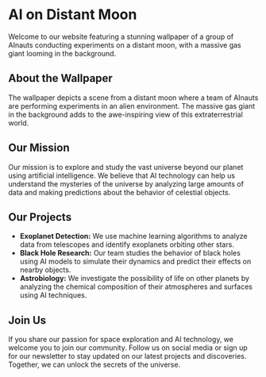 <!--
Write me markdown content of website with wallpaper:

"A group of AInauts conducting experiments on a distant moon, with a massive gas giant looming in the background."

The header of the page should not be copy of the text but rather a real content of the website which is using this wallpaper.

- Feel free to use structure like headings, bullets, numbering, blockquotes, paragraphs, horizontal lines, etc.
- You can use formatting like bold or _italic_
- You can include UTF-8 emojis
- Links should be only #hash anchors (and you can refer to the document itself)
- Do not include images
-->

<!--font:Roboto-->

# AI on Distant Moon

Welcome to our website featuring a stunning wallpaper of a group of AInauts conducting experiments on a distant moon, with a massive gas giant looming in the background.

## About the Wallpaper

The wallpaper depicts a scene from a distant moon where a team of AInauts are performing experiments in an alien environment. The massive gas giant in the background adds to the awe-inspiring view of this extraterrestrial world.

## Our Mission

Our mission is to explore and study the vast universe beyond our planet using artificial intelligence. We believe that AI technology can help us understand the mysteries of the universe by analyzing large amounts of data and making predictions about the behavior of celestial objects.

## Our Projects

-   **Exoplanet Detection:** We use machine learning algorithms to analyze data from telescopes and identify exoplanets orbiting other stars.
-   **Black Hole Research:** Our team studies the behavior of black holes using AI models to simulate their dynamics and predict their effects on nearby objects.
-   **Astrobiology:** We investigate the possibility of life on other planets by analyzing the chemical composition of their atmospheres and surfaces using AI techniques.

## Join Us

If you share our passion for space exploration and AI technology, we welcome you to join our community. Follow us on social media or sign up for our newsletter to stay updated on our latest projects and discoveries. Together, we can unlock the secrets of the universe.
